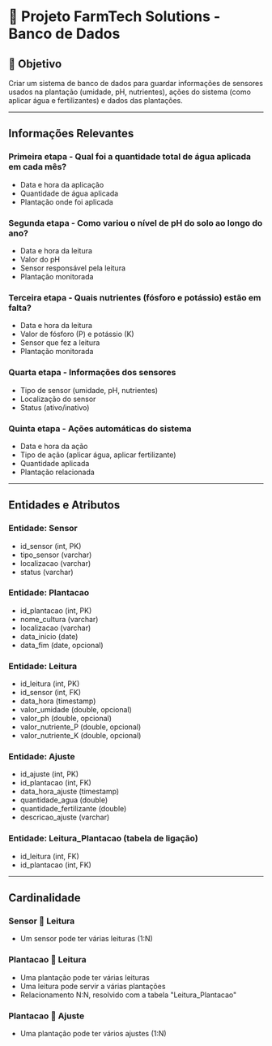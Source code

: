 # 🌾 Projeto FarmTech Solutions - Banco de Dados

## 🎯 Objetivo
Criar um sistema de banco de dados para guardar informações de sensores usados na plantação (umidade, pH, nutrientes), ações do sistema (como aplicar água e fertilizantes) e dados das plantações.

---

##  Informações Relevantes

### Primeira etapa - Qual foi a quantidade total de água aplicada em cada mês?
- Data e hora da aplicação
- Quantidade de água aplicada
- Plantação onde foi aplicada

### Segunda etapa - Como variou o nível de pH do solo ao longo do ano?
- Data e hora da leitura
- Valor do pH
- Sensor responsável pela leitura
- Plantação monitorada

### Terceira etapa - Quais nutrientes (fósforo e potássio) estão em falta?
- Data e hora da leitura
- Valor de fósforo (P) e potássio (K)
- Sensor que fez a leitura
- Plantação monitorada

### Quarta etapa - Informações dos sensores
- Tipo de sensor (umidade, pH, nutrientes)
- Localização do sensor
- Status (ativo/inativo)

### Quinta etapa - Ações automáticas do sistema
- Data e hora da ação
- Tipo de ação (aplicar água, aplicar fertilizante)
- Quantidade aplicada
- Plantação relacionada

---

## Entidades e Atributos

### Entidade: Sensor
- id_sensor (int, PK)
- tipo_sensor (varchar)
- localizacao (varchar)
- status (varchar)

### Entidade: Plantacao
- id_plantacao (int, PK)
- nome_cultura (varchar)
- localizacao (varchar)
- data_inicio (date)
- data_fim (date, opcional)

### Entidade: Leitura
- id_leitura (int, PK)
- id_sensor (int, FK)
- data_hora (timestamp)
- valor_umidade (double, opcional)
- valor_ph (double, opcional)
- valor_nutriente_P (double, opcional)
- valor_nutriente_K (double, opcional)

### Entidade: Ajuste
- id_ajuste (int, PK)
- id_plantacao (int, FK)
- data_hora_ajuste (timestamp)
- quantidade_agua (double)
- quantidade_fertilizante (double)
- descricao_ajuste (varchar)

### Entidade: Leitura_Plantacao (tabela de ligação)
- id_leitura (int, FK)
- id_plantacao (int, FK)

---

## Cardinalidade

### Sensor 🔁 Leitura
- Um sensor pode ter várias leituras (1:N)

### Plantacao 🔁 Leitura
- Uma plantação pode ter várias leituras
- Uma leitura pode servir a várias plantações
- Relacionamento N:N, resolvido com a tabela "Leitura_Plantacao"

### Plantacao 🔁 Ajuste
- Uma plantação pode ter vários ajustes (1:N)


